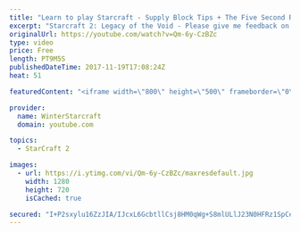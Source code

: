 ```yaml
---
title: "Learn to play Starcraft - Supply Block Tips + The Five Second Rule (Basic Guide & Tutorial)"
excerpt: "Starcraft 2: Legacy of the Void - Please give me feedback on this general video style/commentary, hopefully it helps you guys out!  Can very easily make more on different concepts if it is the right direction!  Sc2ReplayStats - http://www.sc2replaystats.com"
originalUrl: https://youtube.com/watch?v=Qm-6y-CzBZc
type: video
price: Free
length: PT9M5S
publishedDateTime: 2017-11-19T17:08:24Z
heat: 51

featuredContent: "<iframe width=\"800\" height=\"500\" frameborder=\"0\" src=\"https://www.youtube.com/embed/Qm-6y-CzBZc\" allow=\"accelerometer; autoplay; encrypted-media; gyroscope; picture-in-picture\" allowfullscreen></iframe>"

provider:
  name: WinterStarcraft
  domain: youtube.com

topics:
  - StarCraft 2

images:
  - url: https://i.ytimg.com/vi/Qm-6y-CzBZc/maxresdefault.jpg
    width: 1280
    height: 720
    isCached: true

secured: "I+P2sxylu16ZzJIA/IJcxL6GcbtllCsj8HM0qWg+S8mlULlJ23N0HFRz1SpCeMjwBS7lWTpnqxUv9/W0YW+ATkTUjw5A0LGLIpyVAzQhwYv3/N2UJO7ZmOozKm3VObRPIiZezdCPosQwUf33GIoMuRJnKjRgF4Up5Gbb3GYbuZATNC+deHUrS3ZUOcix8etlQY8Sb4rj+Zg8Bp5nJLDOJoz0ehmHqGA5+O+s7jf4nmdwD/V/CzQHZzSHAq4EsWnC1q6A70bI1a9NO5U8GurzC15XvWPZ9lBcH0UjPyTWOinPUmxgDszkYslny7LbDhaqnI8Nlbmc3ju/czR+Es+tArpoPyqZycD2yOi3tJNVRSnDDe4pcZzj2gvVaD3JYjZiOZNbhkaiRSh70anXwv/4EEL3CvdMTaOZXDKs4i3Nd/w=;HjKt61bXAtOsWgqgbJO2oA=="
---
```


